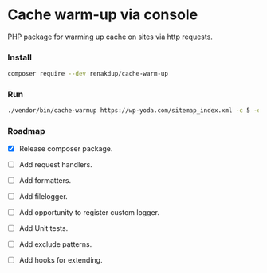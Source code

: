 # Cache warm-up via console 

PHP package for warming up cache on sites via http requests.

### Install
```bash
composer require --dev renakdup/cache-warm-up
```

### Run
```bash
./vendor/bin/cache-warmup https://wp-yoda.com/sitemap_index.xml -c 5 -d 2
```

### Roadmap
- [x] Release composer package.
- [ ] Add request handlers.
- [ ] Add formatters.
- [ ] Add filelogger.
- [ ] Add opportunity to register custom logger.
- [ ] Add Unit tests.
- [ ] Add exclude patterns.
- [ ] Add hooks for extending.

